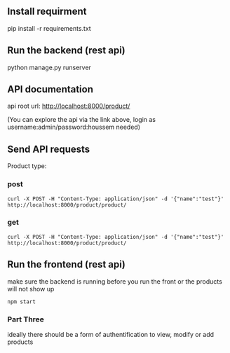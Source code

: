 ## Install requirment

pip install -r requirements.txt

## Run the backend (rest api)

python manage.py runserver

## API documentation

api root url: <http://localhost:8000/product/>

(You can explore the api via the link above, login as username:admin/password:houssem needed)


## Send API requests

Product type:

### post

```curl -X POST -H "Content-Type: application/json" -d '{"name":"test"}' http://localhost:8000/product/product/```

### get

```curl -X POST -H "Content-Type: application/json" -d '{"name":"test"}' http://localhost:8000/product/product/```


## Run the frontend (rest api)

make sure the backend is running before you run the front or the products will not show up


``` cd frontend/modifyproduct
npm start
```


### Part Three

ideally there should be a form of authentification to view, modify or add products




